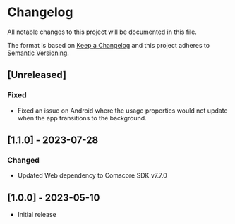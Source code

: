 # Changelog

All notable changes to this project will be documented in this file.

The format is based on [Keep a Changelog](http://keepachangelog.com/en/1.1.0/)
and this project adheres to [Semantic Versioning](http://semver.org/spec/v2.0.0.html).

## [Unreleased]

### Fixed

- Fixed an issue on Android where the usage properties would not update when the app transitions to the background.

## [1.1.0] - 2023-07-28

### Changed

- Updated Web dependency to Comscore SDK v7.7.0

## [1.0.0] - 2023-05-10

- Initial release
